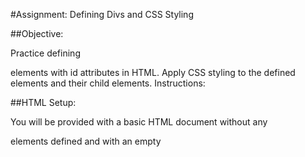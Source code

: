 #Assignment: Defining Divs and CSS Styling

##Objective:

Practice defining <div> elements with id attributes in HTML.
Apply CSS styling to the defined <div> elements and their child elements.
Instructions:

##HTML Setup:

You will be provided with a basic HTML document without any <div> elements defined and with an empty <style> section in the <head>.
Your task is to define <div> elements in the HTML document by adding appropriate id attributes as instructed in the assignment.
You should create <div> elements to structure the content logically, considering elements such as header, main content, sidebar, and footer.
CSS Styling:

Utilize the provided empty <style> section in the <head> to write CSS rules for styling the defined <div> elements and their child elements.
Apply CSS styling to at least 15 items in the HTML document, including but not limited to:
`<div>` elements and their child elements (e.g., #main h2)
Headings (`<h1>, <h2>, <h3>`)
Paragraphs (`<p>`)
Lists (`<ul>, <ol>, <li>`)
Links (`<a>`)
Any other elements you find appropriate.

#Notes:
- There are 3 HTML provided, please pick the one that appropriately fits your current skill level.
- The challenge.html, if highly polished, would most easily translate to an 'extending' mark.
- A fully completed assign1.html would likely translate to a 'proficient' mark.  
- The assign1.html is a good starting place for most.  Take your time and approach it multiple times if neccessary.  
- You could start with the guided.html to get a good understanding and then complete and sumbit the challenge.html 
  with a little more ease, and still be able to earn an 'extending' mark.

##Submission:

Once you have defined <div> elements in the HTML document and applied CSS styling, save both the HTML and CSS files.
Submit your completed files to your instructor, via e-mail or Github or Google Drive.

Note: This assignment aims to reinforce your understanding of HTML structure and CSS styling. Take your time to organize the content effectively using <div> elements and apply CSS styling creatively to enhance the visual presentation of the webpage. Don't hesitate to ask if you have any questions or need clarification on any aspect of this assignment. Good luck!

